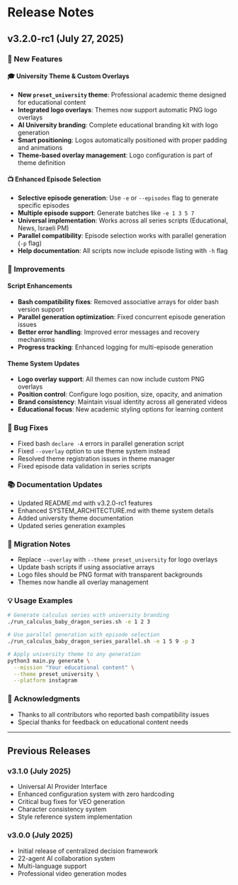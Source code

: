 # Release Notes

## v3.2.0-rc1 (July 27, 2025)

### 🎉 New Features

#### 🎓 University Theme & Custom Overlays
- **New `preset_university` theme**: Professional academic theme designed for educational content
- **Integrated logo overlays**: Themes now support automatic PNG logo overlays
- **AI University branding**: Complete educational branding kit with logo generation
- **Smart positioning**: Logos automatically positioned with proper padding and animations
- **Theme-based overlay management**: Logo configuration is part of theme definition

#### 📺 Enhanced Episode Selection
- **Selective episode generation**: Use `-e` or `--episodes` flag to generate specific episodes
- **Multiple episode support**: Generate batches like `-e 1 3 5 7`
- **Universal implementation**: Works across all series scripts (Educational, News, Israeli PM)
- **Parallel compatibility**: Episode selection works with parallel generation (`-p` flag)
- **Help documentation**: All scripts now include episode listing with `-h` flag

### 🔧 Improvements

#### Script Enhancements
- **Bash compatibility fixes**: Removed associative arrays for older bash version support
- **Parallel generation optimization**: Fixed concurrent episode generation issues
- **Better error handling**: Improved error messages and recovery mechanisms
- **Progress tracking**: Enhanced logging for multi-episode generation

#### Theme System Updates
- **Logo overlay support**: All themes can now include custom PNG overlays
- **Position control**: Configure logo position, size, opacity, and animation
- **Brand consistency**: Maintain visual identity across all generated videos
- **Educational focus**: New academic styling options for learning content

### 🐛 Bug Fixes
- Fixed bash `declare -A` errors in parallel generation script
- Fixed `--overlay` option to use theme system instead
- Resolved theme registration issues in theme manager
- Fixed episode data validation in series scripts

### 📚 Documentation Updates
- Updated README.md with v3.2.0-rc1 features
- Enhanced SYSTEM_ARCHITECTURE.md with theme system details
- Added university theme documentation
- Updated series generation examples

### 🔄 Migration Notes
- Replace `--overlay` with `--theme preset_university` for logo overlays
- Update bash scripts if using associative arrays
- Logo files should be PNG format with transparent backgrounds
- Themes now handle all overlay management

### 💡 Usage Examples

```bash
# Generate calculus series with university branding
./run_calculus_baby_dragon_series.sh -e 1 2 3

# Use parallel generation with episode selection
./run_calculus_baby_dragon_series_parallel.sh -e 1 5 9 -p 3

# Apply university theme to any generation
python3 main.py generate \
  --mission "Your educational content" \
  --theme preset_university \
  --platform instagram
```

### 🙏 Acknowledgments
- Thanks to all contributors who reported bash compatibility issues
- Special thanks for feedback on educational content needs

---

## Previous Releases

### v3.1.0 (July 2025)
- Universal AI Provider Interface
- Enhanced configuration system with zero hardcoding
- Critical bug fixes for VEO generation
- Character consistency system
- Style reference system implementation

### v3.0.0 (July 2025)
- Initial release of centralized decision framework
- 22-agent AI collaboration system
- Multi-language support
- Professional video generation modes